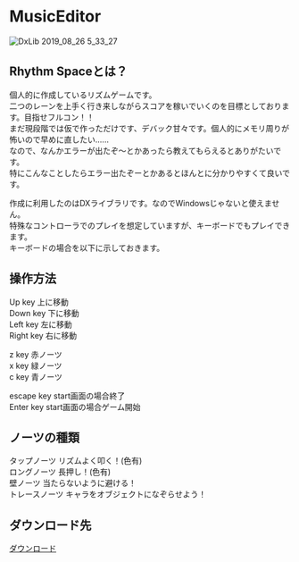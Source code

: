 # MusicEditor
![DxLib 2019_08_26 5_33_27](https://user-images.githubusercontent.com/28126083/63655458-22542200-c7c3-11e9-8c43-c3071ca8340d.png)

## Rhythm Spaceとは？

個人的に作成しているリズムゲームです。  
二つのレーンを上手く行き来しながらスコアを稼いでいくのを目標としております。目指せフルコン！！  
まだ現段階では仮で作っただけです、デバック甘々です。個人的にメモリ周りが怖いので早めに直したい......  
なので、なんかエラーが出たぞ～とかあったら教えてもらえるとありがたいです。  
特にこんなことしたらエラー出たぞーとかあるとほんとに分かりやすくて良いです。  

作成に利用したのはDXライブラリです。なのでWindowsじゃないと使えません。  
特殊なコントローラでのプレイを想定していますが、キーボードでもプレイできます。  
キーボードの場合を以下に示しておきます。  

## 操作方法
Up key     上に移動  
Down key   下に移動  
Left key   左に移動  
Right key  右に移動  

z key      赤ノーツ  
x key      緑ノーツ  
c key      青ノーツ  

escape key start画面の場合終了  
Enter key  start画面の場合ゲーム開始  

## ノーツの種類
タップノーツ   リズムよく叩く！(色有)  
ロングノーツ   長押し！(色有)  
壁ノーツ       当たらないように避ける！  
トレースノーツ キャラをオブジェクトになぞらせよう！  

## ダウンロード先
[ダウンロード](https://www.amazon.co.jp/clouddrive/share/BXX88QaWT40gKcz0rdzNFaiPHLWn3T37rnJipUsz2Dm)
